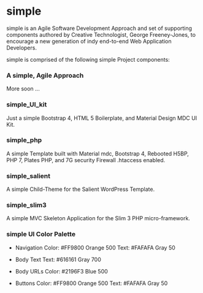 # simple

simple is an Agile Software Development Approach and set of supporting components authored by Creative Technologist, George Freeney-Jones, to encourage a new generation of indy end-to-end Web Application Developers.


simple is comprised of the following simple Project components:

### A simple, Agile Approach
More soon ...

### simple_UI_kit
Just a simple Bootstrap 4, HTML 5 Boilerplate, and Material Design MDC UI Kit.

### simple_php
A simple Template built with Material mdc, Bootstrap 4, Rebooted H5BP, PHP 7, Plates PHP, and 7G security Firewall .htaccess enabled.

### simple_salient
A simple Child-Theme for the Salient WordPress Template.

### simple_slim3
A simple MVC Skeleton Application for the Slim 3 PHP micro-framework.

### simple UI Color Palette
* Navigation  Color: #FF9800 Orange 500
              Text: #FAFAFA Gray 50

* Body Text   Text: #616161 Gray 700
* Body URLs   Color: #2196F3 Blue 500
* Buttons     Color: #FF9800 Orange 500
              Text: #FAFAFA Gray 50



